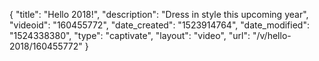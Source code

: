 {
    "title": "Hello 2018!",
    "description": "Dress in style this upcoming year",
    "videoid": "160455772",
    "date_created": "1523914764",
    "date_modified": "1524338380",
    "type": "captivate",
    "layout": "video",
    "url": "\/v\/hello-2018\/160455772"
}